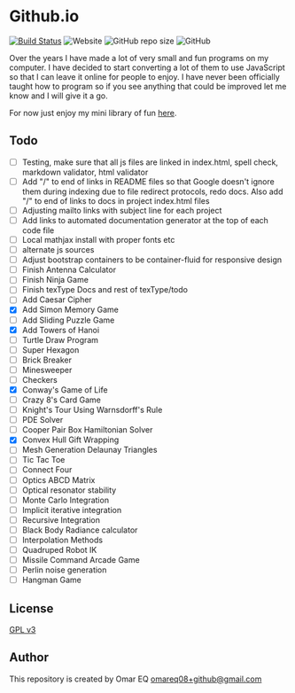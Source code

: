 # Github.io

[![Build Status](https://travis-ci.com/omareq/omareq.github.io.svg?branch=master)](https://app.travis-ci.com/github/omareq/omareq.github.io)
![Website](https://img.shields.io/website?url=https%3A%2F%2Fomareq.github.io)
![GitHub repo size](https://img.shields.io/github/repo-size/omareq/omareq.github.io)
![GitHub](https://img.shields.io/github/license/omareq/omareq.github.io?style=plastic)

Over the years I have made a lot of very small and fun programs on my computer.  I have decided to start converting a lot of them to use JavaScript so that I can leave it online for people to enjoy.  I have never been officially taught how to program so if you see anything that could be improved let me know and I will give it a go.

For now just enjoy my mini library of fun [here](https://omareq.github.io/).

## Todo

- [ ]   Testing, make sure that all js files are linked in index.html, spell check, markdown validator, html validator
- [ ]   Add "/" to end of links in README files so that Google doesn't ignore them during indexing due to file redirect protocols, redo docs.  Also add "/" to end of links to docs in project index.html files
- [ ]   Adjusting mailto links with subject line for each project
- [ ]   Add links to automated documentation generator at the top of each code file
- [ ]   Local mathjax install with proper fonts etc
- [ ]   alternate js sources
- [ ]   Adjust bootstrap containers to be container-fluid for responsive design
- [ ]	Finish Antenna Calculator
- [ ]	Finish Ninja Game
- [ ]   Finish texType Docs and rest of texType/todo
- [ ]   Add Caesar Cipher
- [x]   Add Simon Memory Game
- [ ]	Add Sliding Puzzle Game
- [x]	Add Towers of Hanoi
- [ ]	Turtle Draw Program
- [ ]	Super Hexagon
- [ ]	Brick Breaker
- [ ]	Minesweeper
- [ ]	Checkers
- [x]	Conway's Game of Life
- [ ]	Crazy 8's Card Game
- [ ]	Knight's Tour Using Warnsdorff's Rule
- [ ]	PDE Solver
- [ ]	Cooper Pair Box Hamiltonian Solver
- [x]	Convex Hull Gift Wrapping
- [ ]	Mesh Generation Delaunay Triangles
- [ ]	Tic Tac Toe
- [ ]	Connect Four
- [ ]   Optics ABCD Matrix
- [ ]   Optical resonator stability
- [ ]   Monte Carlo Integration
- [ ]   Implicit iterative integration
- [ ]   Recursive Integration
- [ ]   Black Body Radiance calculator
- [ ]   Interpolation Methods
- [ ]   Quadruped Robot IK
- [ ]   Missile Command Arcade Game
- [ ]   Perlin noise generation
- [ ]   Hangman Game

## License

[GPL v3](https://www.gnu.org/licenses/gpl-3.0.html)

## Author

This repository is created by Omar EQ [omareq08+github@gmail.com](mailto:omareq08+github@gmail.com)